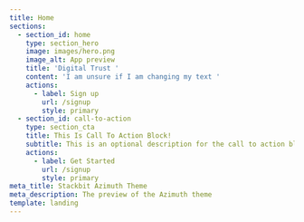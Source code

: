 ```yaml
---
title: Home
sections:
  - section_id: home
    type: section_hero
    image: images/hero.png
    image_alt: App preview
    title: 'Digital Trust '
    content: 'I am unsure if I am changing my text '
    actions:
      - label: Sign up
        url: /signup
        style: primary
  - section_id: call-to-action
    type: section_cta
    title: This Is Call To Action Block!
    subtitle: This is an optional description for the call to action block.
    actions:
      - label: Get Started
        url: /signup
        style: primary
meta_title: Stackbit Azimuth Theme
meta_description: The preview of the Azimuth theme
template: landing
---
```

